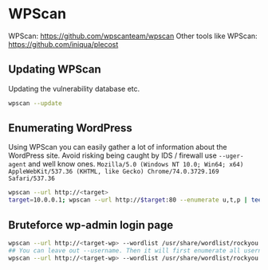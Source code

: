 # WPScan
WPScan: https://github.com/wpscanteam/wpscan
Other tools like WPScan: https://github.com/iniqua/plecost

## Updating WPScan
Updating the vulnerability database etc.
```bash
wpscan --update
```

## Enumerating WordPress
Using WPScan you can easily gather a lot of information about the WordPress site.
Avoid risking being caught by IDS / firewall use `--uger-agent` and well know ones.
`Mozilla/5.0 (Windows NT 10.0; Win64; x64) AppleWebKit/537.36 (KHTML, like Gecko) Chrome/74.0.3729.169 Safari/537.36`

```bash
wpscan --url http://<target>
target=10.0.0.1; wpscan --url http://$target:80 --enumerate u,t,p | tee $target-wpscan-enum
```

## Bruteforce wp-admin login page

```bash
wpscan --url http://<target-wp> --wordlist /usr/share/wordlist/rockyou.txt --username admin
## You can leave out --username. Then it will first enumerate all usernames and then begin bruteforce
wpscan --url http://<target-wp> --wordlist /usr/share/wordlist/rockyou.txt
```